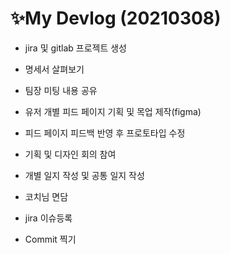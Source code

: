 # ✨My Devlog (20210308)

- jira 및 gitlab 프로젝트 생성

- 명세서 살펴보기

- 팀장 미팅 내용 공유

- 유저 개별 피드 페이지 기획 및 목업 제작(figma)

- 피드 페이지 피드백 반영 후 프로토타입 수정

- 기획 및 디자인 회의 참여

- 개별 일지 작성 및 공통 일지 작성

- 코치님 면담

- jira 이슈등록 

- Commit 찍기

  

